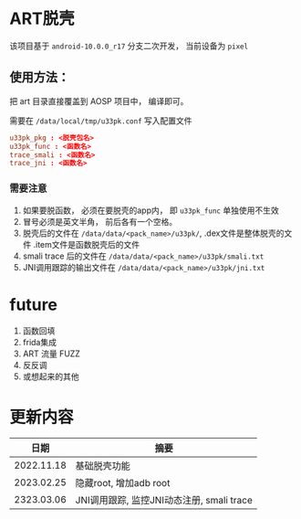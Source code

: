 # ART脱壳

该项目基于 `android-10.0.0_r17` 分支二次开发， 当前设备为 `pixel`

## 使用方法：
把 art 目录直接覆盖到 AOSP 项目中， 编译即可。

需要在 `/data/local/tmp/u33pk.conf` 写入配置文件

```conf
u33pk_pkg : <脱壳包名>
u33pk_func : <函数名>
trace_smali : <函数名>
trace_jni : <函数名>
```
### 需要注意
1. 如果要脱函数， 必须在要脱壳的app内， 即 `u33pk_func` 单独使用不生效
2. 冒号必须是英文半角， 前后各有一个空格。
3. 脱壳后的文件在 `/data/data/<pack_name>/u33pk/`, .dex文件是整体脱壳的文件 .item文件是函数脱壳后的文件
4. smali trace 后的文件在 `/data/data/<pack_name>/u33pk/smali.txt`
5. JNI调用跟踪的输出文件在 `/data/data/<pack_name>/u33pk/jni.txt`

# future
1. 函数回填
2. frida集成
3. ART 流量 FUZZ
4. 反反调
5. 或想起来的其他

# 更新内容

|日期|摘要|
----|----|
|2022.11.18| 基础脱壳功能 |
|2023.02.25| 隐藏root, 增加adb root|
|2323.03.06| JNI调用跟踪, 监控JNI动态注册, smali trace |